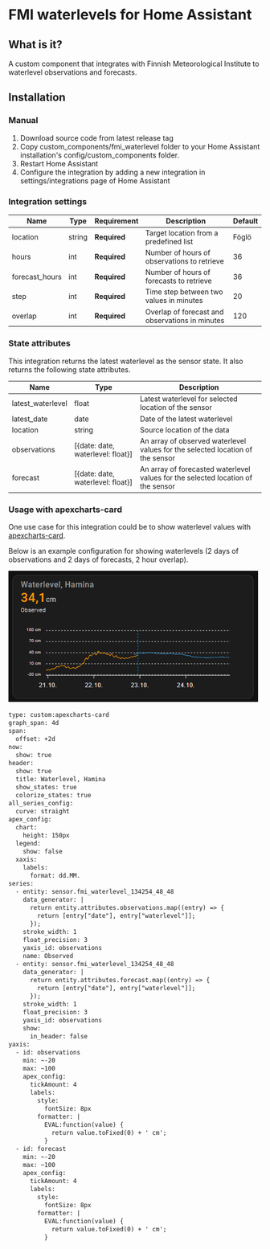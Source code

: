 # FMI waterlevels for Home Assistant

## What is it?

A custom component that integrates with Finnish Meteorological Institute to waterlevel observations and forecasts.

## Installation

### Manual

1. Download source code from latest release tag
2. Copy custom_components/fmi_waterlevel folder to your Home Assistant installation's config/custom_components folder.
3. Restart Home Assistant
4. Configure the integration by adding a new integration in settings/integrations page of Home Assistant

### Integration settings

| Name           | Type    | Requirement  | Description                                     | Default |
|----------------|---------| ------------ |-------------------------------------------------|---------|
| location       | string  | **Required** | Target location from a predefined list          | Föglö   |
| hours          | int     | **Required** | Number of hours of observations to retrieve     | 36      |
| forecast_hours | int     | **Required** | Number of hours of forecasts to retrieve        | 36      |
| step           | int     | **Required** | Time step between two values in minutes         | 20      |
| overlap        | int     | **Required** | Overlap of forecast and observations in minutes | 120     |

### State attributes

This integration returns the latest waterlevel as the sensor state. It also returns the following state attributes.

| Name              | Type                              | Description                                                                      |
|-------------------|-----------------------------------|----------------------------------------------------------------------------------|
| latest_waterlevel | float                             | Latest waterlevel for selected location of the sensor                            |
| latest_date       | date                              | Date of the latest waterlevel                                                    |
| location          | string                            | Source location of the data                                                      |
| observations      | [{date: date, waterlevel: float}] | An array of observed waterlevel values for the selected location of the sensor   |
| forecast          | [{date: date, waterlevel: float}] | An array of forecasted waterlevel values for the selected location of the sensor |

### Usage with apexcharts-card

One use case for this integration could be to show waterlevel values with [apexcharts-card](https://github.com/RomRider/apexcharts-card).

Below is an example configuration for showing waterlevels (2 days of observations and 2 days of forecasts, 2 hour overlap).

![fmi_waterlevel](fmi_waterlevel.png)

```
type: custom:apexcharts-card
graph_span: 4d
span:
  offset: +2d
now:
  show: true
header:
  show: true
  title: Waterlevel, Hamina
  show_states: true
  colorize_states: true
all_series_config:
  curve: straight
apex_config:
  chart:
    height: 150px
  legend:
    show: false
  xaxis:
    labels:
      format: dd.MM.
series:
  - entity: sensor.fmi_waterlevel_134254_48_48
    data_generator: |
      return entity.attributes.observations.map((entry) => {
        return [entry["date"], entry["waterlevel"]];
      });
    stroke_width: 1
    float_precision: 3
    yaxis_id: observations
    name: Observed
  - entity: sensor.fmi_waterlevel_134254_48_48
    data_generator: |
      return entity.attributes.forecast.map((entry) => {
        return [entry["date"], entry["waterlevel"]];
      });
    stroke_width: 1
    float_precision: 3
    yaxis_id: observations
    show:
      in_header: false
yaxis:
  - id: observations
    min: ~-20
    max: ~100
    apex_config:
      tickAmount: 4
      labels:
        style:
          fontSize: 8px
        formatter: |
          EVAL:function(value) {
            return value.toFixed(0) + ' cm'; 
          }
  - id: forecast
    min: ~-20
    max: ~100
    apex_config:
      tickAmount: 4
      labels:
        style:
          fontSize: 8px
        formatter: |
          EVAL:function(value) {
            return value.toFixed(0) + ' cm'; 
          }
```
